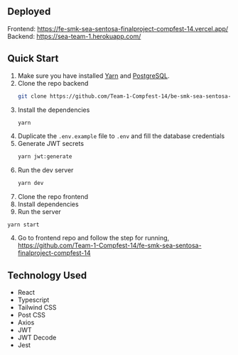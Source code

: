 ## Deployed
Frontend: https://fe-smk-sea-sentosa-finalproject-compfest-14.vercel.app/ <br/>
Backend: https://sea-team-1.herokuapp.com/

## Quick Start
1. Make sure you have installed [Yarn](https://classic.yarnpkg.com/lang/en/) and [PostgreSQL](https://www.postgresql.org/download/).
1. Clone the repo backend
   ```sh
   git clone https://github.com/Team-1-Compfest-14/be-smk-sea-sentosa-finalproject-compfest-14.git
   ```
1. Install the dependencies
   ```sh
   yarn
   ```
1. Duplicate the `.env.example` file to `.env` and fill the database credentials
1. Generate JWT secrets
   ```sh
   yarn jwt:generate
   ```
1. Run the dev server
   ```sh
   yarn dev
   ```
1. Clone the repo frontend
2. Install dependencies
3. Run the server
  ```
  yarn start
  ```
4. Go to frontend repo and follow the step for running, https://github.com/Team-1-Compfest-14/fe-smk-sea-sentosa-finalproject-compfest-14

## Technology Used
- React
- Typescript
- Tailwind CSS
- Post CSS
- Axios
- JWT
- JWT Decode
- Jest
